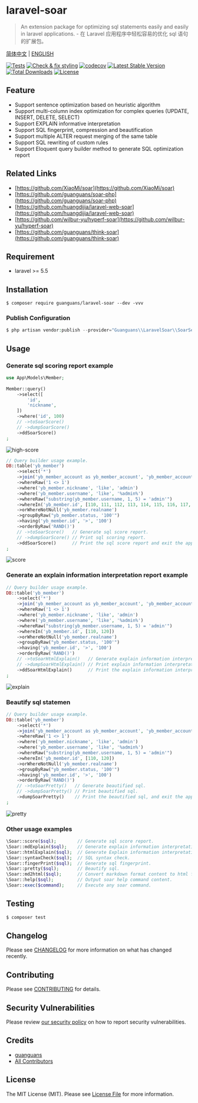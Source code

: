 # laravel-soar

> An extension package for optimizing sql statements easily and easily in laravel applications. - 在 Laravel 应用程序中轻松容易的优化 sql 语句的扩展包。

[简体中文](README.md) | [ENGLISH](README-EN.md)

[![Tests](https://github.com/guanguans/laravel-soar/workflows/Tests/badge.svg)](https://github.com/guanguans/laravel-soar/actions)
[![Check & fix styling](https://github.com/guanguans/laravel-soar/workflows/Check%20&%20fix%20styling/badge.svg)](https://github.com/guanguans/laravel-soar/actions)
[![codecov](https://codecov.io/gh/guanguans/laravel-soar/branch/main/graph/badge.svg?token=URGFAWS6S4)](https://codecov.io/gh/guanguans/laravel-soar)
[![Latest Stable Version](https://poser.pugx.org/guanguans/laravel-soar/v)](//packagist.org/packages/guanguans/laravel-soar)
[![Total Downloads](https://poser.pugx.org/guanguans/laravel-soar/downloads)](//packagist.org/packages/guanguans/laravel-soar)
[![License](https://poser.pugx.org/guanguans/laravel-soar/license)](//packagist.org/packages/guanguans/laravel-soar)

## Feature

* Support sentence optimization based on heuristic algorithm
* Support multi-column index optimization for complex queries (UPDATE, INSERT, DELETE, SELECT)
* Support EXPLAIN informative interpretation
* Support SQL fingerprint, compression and beautification
* Support multiple ALTER request merging of the same table
* Support SQL rewriting of custom rules
* Support Eloquent query builder method to generate SQL optimization report

## Related Links

* [https://github.com/XiaoMi/soar](https://github.com/XiaoMi/soar)
* [https://github.com/guanguans/soar-php](https://github.com/guanguans/soar-php)
* [https://github.com/huangdijia/laravel-web-soar](https://github.com/huangdijia/laravel-web-soar)
* [https://github.com/wilbur-yu/hyperf-soar](https://github.com/wilbur-yu/hyperf-soar)
* [https://github.com/guanguans/think-soar](https://github.com/guanguans/think-soar)

## Requirement

* laravel >= 5.5

## Installation

``` shell
$ composer require guanguans/laravel-soar --dev -vvv
```

### Publish Configuration

```php
$ php artisan vendor:publish --provider="Guanguans\\LaravelSoar\\SoarServiceProvider"
```

## Usage

### Generate sql scoring report example

``` php
use App\Models\Member;
    
Member::query()
    ->select([
        'id',
        'nickname',
    ])
    ->where('id', 100)
    // ->toSoarScore()
    // ->dumpSoarScore()
    ->ddSoarScore()
;
```

![high-score](./docs/high-score.png)

``` php
// Query builder usage example.
DB::table('yb_member')
    ->select('*')
    ->join('yb_member_account as yb_member_account', 'yb_member_account.member_id', '=', 'yb_member.id')
    ->whereRaw('1 <> 1')
    ->where('yb_member.nickname', 'like', 'admin')
    ->where('yb_member.username', 'like', '%admin%')
    ->whereRaw("substring(yb_member.username, 1, 5) = 'admin'")
    ->whereIn('yb_member.id', [110, 111, 112, 113, 114, 115, 116, 117, 118, 119, 120])
    ->orWhereNotNull('yb_member.realname')
    ->groupByRaw("yb_member.status, '100'")
    ->having('yb_member.id', '>', '100')
    ->orderByRaw('RAND()')
    // ->toSoarScore()   // Generate sql score report.
    // ->dumpSoarScore() // Print sql scoring report.
    ->ddSoarScore()      // Print the sql score report and exit the application.
;
```

![score](./docs/low-score.png)

### Generate an explain information interpretation report example

``` php
// Query builder usage example.
DB::table('yb_member')
    ->select('*')
    ->join('yb_member_account as yb_member_account', 'yb_member_account.member_id', '=', 'yb_member.id')
    ->whereRaw('1 <> 1')
    ->where('yb_member.nickname', 'like', 'admin')
    ->where('yb_member.username', 'like', '%admin%')
    ->whereRaw("substring(yb_member.username, 1, 5) = 'admin'")
    ->whereIn('yb_member.id', [110, 120])
    ->orWhereNotNull('yb_member.realname')
    ->groupByRaw("yb_member.status, '100'")
    ->having('yb_member.id', '>', '100')
    ->orderByRaw('RAND()')
    // ->toSoarHtmlExplain()   // Generate explain information interpretation report.
    // ->dumpSoarHtmlExplain() // Print explain information interpretation report.
    ->ddSoarHtmlExplain()      // Print the explain information interpretation report, and exit the application.
;
```

![explain](./docs/explain.png)

### Beautify sql statemen

``` php
// Query builder usage example.
DB::table('yb_member')
    ->select('*')
    ->join('yb_member_account as yb_member_account', 'yb_member_account.member_id', '=', 'yb_member.id')
    ->whereRaw('1 <> 1')
    ->where('yb_member.nickname', 'like', 'admin')
    ->where('yb_member.username', 'like', '%admin%')
    ->whereRaw("substring(yb_member.username, 1, 5) = 'admin'")
    ->whereIn('yb_member.id', [110, 120])
    ->orWhereNotNull('yb_member.realname')
    ->groupByRaw("yb_member.status, '100'")
    ->having('yb_member.id', '>', '100')
    ->orderByRaw('RAND()')
    // ->toSoarPretty()   // Generate beautified sql.
    // ->dumpSoarPretty() // Print beautified sql.
    ->dumpSoarPretty()    // Print the beautified sql, and exit the application.
;
```

![pretty](./docs/pretty.png)

### Other usage examples

``` php
\Soar::score($sql);        // Generate sql score report.
\Soar::mdExplain($sql);    // Generate explain information interpretation report in markdown format.
\Soar::htmlExplain($sql);  // Generate Explain information interpretation report in html format.
\Soar::syntaxCheck($sql);  // SQL syntax check.
\Soar::fingerPrint($sql);  // Generate sql fingerprint.
\Soar::pretty($sql);       // Beautify sql.
\Soar::md2html($sql);      // Convert markdown format content to html format content.
\Soar::help($sql);         // Output soar help command content.
\Soar::exec($command);     // Execute any soar command.
```

## Testing

``` bash
$ composer test
```

## Changelog

Please see [CHANGELOG](CHANGELOG.md) for more information on what has changed recently.

## Contributing

Please see [CONTRIBUTING](.github/CONTRIBUTING.md) for details.

## Security Vulnerabilities

Please review [our security policy](../../security/policy) on how to report security vulnerabilities.

## Credits

* [guanguans](https://github.com/guanguans)
* [All Contributors](../../contributors)

## License

The MIT License (MIT). Please see [License File](LICENSE) for more information.
